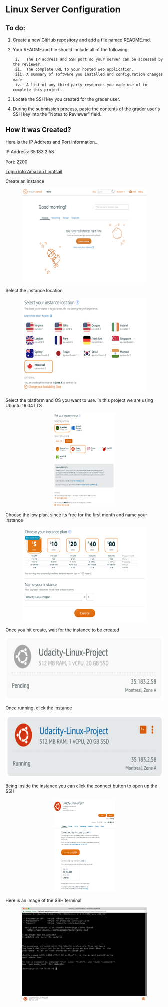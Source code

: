 # Linux Server Configuration

## To do:

1. Create a new GitHub repository and add a file named README.md.
2. Your README.md file should include all of the following:

        i.   The IP address and SSH port so your server can be accessed by the reviewer.
        ii.  The complete URL to your hosted web application.
        iii. A summary of software you installed and configuration changes made.
        iv.  A list of any third-party resources you made use of to complete this project.

3. Locate the SSH key you created for the grader user.
4. During the submission process, paste the contents of the grader user's SSH key into the "Notes to Reviewer" field.

## How it was Created?

Here is the IP Address and Port information...

IP Address: 35.183.2.58

Port: 2200

[Login into Amazon Lightsail](https://lightsail.aws.amazon.com/)

Create an instance

<p align="center">
  <img src="https://github.com/TheAisBack/linux-server-configuration/blob/master/img/1.png" width="400" height="300" />
</p>

Select the instance location

<p align="center">
  <img src="https://github.com/TheAisBack/linux-server-configuration/blob/master/img/2.png" width="400" height="300" />
</p>

Select the platform and OS you want to use. In this project we are using Ubuntu 16.04 LTS

<p align="center">
  <img src="https://github.com/TheAisBack/linux-server-configuration/blob/master/img/3.png" width="200" height="300" />
</p>

Choose the low plan, since its free for the first month and name your instance

<p align="center">
  <img src="https://github.com/TheAisBack/linux-server-configuration/blob/master/img/4.png" width="400" height="300" />
</p>

Once you hit create, wait for the instance to be created

<p align="center">
  <img src="https://github.com/TheAisBack/linux-server-configuration/blob/master/img/6.png" width="550" height="200" />
</p>

Once running, click the instance

<p align="center">
  <img src="https://github.com/TheAisBack/linux-server-configuration/blob/master/img/7.png" width="500" height="200" />
</p>

Being inside the instance you can click the connect button to open up the SSH

<p align="center">
  <img src="https://github.com/TheAisBack/linux-server-configuration/blob/master/img/8.png" width="200" height="300" />
</p>

Here is an image of the SSH terminal

<p align="center">
  <img src="https://github.com/TheAisBack/linux-server-configuration/blob/master/img/9.png" width="400" height="300" />
</p>